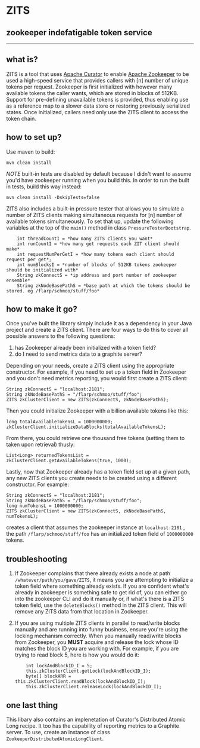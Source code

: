 ZITS 
==========================================
zookeeper indefatigable token service
-------------------------------------

----------

what is?
--------
ZITS is a tool that uses [Apache Curator](https://curator.apache.org/) to enable [Apache Zookeeper](https://zookeeper.apache.org/) to be used a high-speed service that provides callers with [n] number of unique tokens per request. Zookeeper is first initialized with however many available tokens the caller wants, which are stored in blocks of 512KB. Support for pre-defining unavailable tokens is provided, thus enabling use as a reference map to a slower data store or restoring previously serialized states. Once initialized, callers need only use the ZITS client to access the token chain.

how to set up?
--------------
Use maven to build:

    mvn clean install

*NOTE* built-in tests are disabled by default because I didn't want to assume you'd have zookeeper running when you build this. In order to run the built in tests, build this way instead:

    mvn clean install -DskipTests=false

ZITS also includes a built-in pressure tester that allows you to simulate a number of ZITS clients making simultaneous requests for [n] number of available tokens simultaneously. To set that up, update the following variables at the top of the `main()` method in class `PressureTesterBootstrap`.

    	int threadCountI = *how many ZITS clients you want*
     	int runCountI = *how many get requests each ZIT client should make* 
     	int requestNumPerGetI = *how many tokens each client should request per get*;
     	int numBlocksI = *number of blocks of 512KB tokens zookeeper should be initialized with*
    	String zkConnectS = *ip address and port number of zookeeper ensemble*
    	String zkNodeBasePathS = *base path at which the tokens should be stored. eg /flarp/schmoo/stuff/foo*
 


how to make it go?
------------------
Once you've built the library simply include it as a dependency in your Java project and create a ZITS client. There are four ways to do this to cover all possible answers to the following questions: 

 1. has Zookeeper already been initialized with a token field? 
 2. do I need to send metrics data to a graphite server?

Depending on your needs, create a ZITS client using the appropriate constructor. For example, if you need to set up a token field in Zookeeper and you don't need metrics reporting, you would first create a ZITS client:

    String zkConnectS = "localhost:2181";
    String zkNodeBasePathS = "/flarp/schmoo/stuff/foo";
    ZITS zkClusterClient = new ZITS(zkConnectS, zkNodeBasePathS);	

Then you could initialize  Zookeeper with a billion available tokens like this: 
     
    long totalAvailableTokensL = 1000000000;
    zkClusterClient.initializeDataBlocks(totalAvailableTokensL);  

From there, you could retrieve one thousand free tokens (setting them to taken upon retrieval) thusly:

    List<Long> returnedTokensList = zkClusterClient.getAvailableTokens(true, 1000);

Lastly, now that Zookeeper already has a token field set up at a given path, any new ZITS clients you create needs to be created using a different constructor. For example:

    String zkConnectS = "localhost:2181";
    String zkNodeBasePathS = "/flarp/schmoo/stuff/foo";
    long numTokensL = 1000000000;
    ZITS zkClusterClient = new ZITS(zkConnectS, zkNodeBasePathS, numTokensL);

creates a client that assumes the zookeeper instance at `localhost:2181` , the path `/flarp/schmoo/stuff/foo` has an initialized token field of `1000000000` tokens. 


troubleshooting
---------------

 1. If Zookeeper complains that there already exists a node at path `/whatever/path/you/gave/ZITS`, it means you are attempting to initialize a token field where something already exists. If you are confident what's already in zookeeper is something safe to get rid of, you can either go into the zookeeper CLI and do it manually or, if what's there is a ZITS token field, use the `deleteBlocks()` method in the ZITS client. This will remove any ZITS data from that location in Zookeeper. 
 2. If you are using multiple ZITS clients in parallel to read/write blocks manually and are running into funny business, ensure you're using the locking mechanism correctly. When you manually read/write blocks from Zookeeper, you **MUST** acquire and release the lock whose ID matches the block ID you are working with. For example, if you are trying to read block 5, here is how you would do it:

		    int lockAndBlockID_I = 5;
		    this.zkClusterClient.getLock(lockAndBlockID_I);
		    byte[] blockARR = this.zkClusterClient.readBlock(lockAndBlockID_I);
		    this.zkClusterClient.releaseLock(lockAndBlockID_I);


one last thing
--------------
This libary also contains an implenetation of Curator's Distributed Atomic Long recipe. It too has the capability of reporting metrics to a Graphite server. To use, create an instance of class `ZookeeperDistributedAtomicLongClient`.
